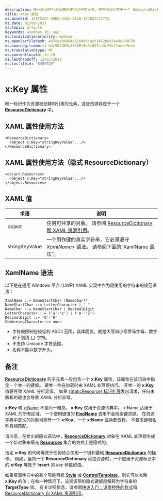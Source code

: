 ```yaml
---
description: 唯一标识作为资源被创建和引用的元素，这些资源存在于一个 ResourceDictionary 中。
title: xKey 属性
ms.assetid: 141FC5AF-80EE-4401-8A1B-17CB22C2277A
ms.date: 02/08/2017
ms.topic: article
keywords: windows 10, uwp
ms.localizationpriority: medium
ms.openlocfilehash: 407ceeb4964e616bdbcacb14620ed1a488a0072b
ms.sourcegitcommit: b4c502d69a13340f6e3c887aa3c26ef2aeee9cee
ms.translationtype: MT
ms.contentlocale: zh-CN
ms.lasthandoff: 12/03/2018
ms.locfileid: "8459720"
---
```

# <a name="xkey-attribute"></a>x:Key 属性


唯一标识作为资源被创建和引用的元素，这些资源存在于一个 [**ResourceDictionary**](https://msdn.microsoft.com/library/windows/apps/br208794) 中。

## <a name="xaml-attribute-usage"></a>XAML 属性使用方法

``` syntax
<ResourceDictionary>
  <object x:Key="stringKeyValue".../>
</ResourceDictionary>
```

## <a name="xaml-attribute-usage-implicit-resourcedictionary"></a>XAML 属性使用方法（隐式 **ResourceDictionary**）

``` syntax
<object.Resources>
  <object x:Key="stringKeyValue".../>
</object.Resources>
```

## <a name="xaml-values"></a>XAML 值

| 术语 | 说明 |
|------|-------------|
| object | 任何可共享的对象。 请参阅 [ResourceDictionary 和 XAML 资源引用](https://msdn.microsoft.com/library/windows/apps/mt187273)。 |
| stringKeyValue | 一个用作键的真实字符串，它必须遵守 _XamlName_&gt; 语法。 请参阅下面的“XamlName 语法”。 | 

##  <a name="xamlname-grammar"></a>XamlName 语法

以下是在通用 Windows 平台 (UWP) XAML 实现中作为键使用的字符串的规范语法：

``` syntax
XamlName ::= NameStartChar (NameChar)*
NameStartChar ::= LetterCharacter | '_'
NameChar ::= NameStartChar | DecimalDigit
LetterCharacter ::= ('a'-'z') | ('A'-'Z')
DecimalDigit ::= '0'-'9'
CombiningCharacter::= none
```

-   字符被限制在较低的 ASCII 范围，具体而言，就是大写和小写罗马字母、数字和下划线 (\_) 字符。
-   不支持 Unicode 字符范围。
-   名称不能以数字开头。

## <a name="remarks"></a>备注

[**ResourceDictionary**](https://msdn.microsoft.com/library/windows/apps/br208794) 的子元素一般包含一个 **x:Key** 属性，该属性在该词典中指定一个唯一的键值。 键唯一性在加载时由 XAML 处理器执行。 非唯一的 **x:Key** 值将导致 XAML 分析异常。 如果 [{StaticResource} 标记扩展](staticresource-markup-extension.md)发出请求，任何未解析的键也会导致 XAML 分析异常。

**x:Key** 和 [x:Name](x-name-attribute.md) 不是同一概念。 **x:Key** 仅用于资源词典中。 x:Name 适用于 XAML 的所有区域。 一个使用键值的 [**FindName**](https://msdn.microsoft.com/library/windows/apps/br208715) 调用不会检索键资源。 在资源字典中定义的对象可能有一个 **x:Key**、一个 **x:Name** 或两者皆有。 不要求键和名称互相匹配。

请注意，在给出的隐式语法中，[**ResourceDictionary**](https://msdn.microsoft.com/library/windows/apps/br208794) 对象在 XAML 处理器生成一个新对象来填充 [**Resources**](https://msdn.microsoft.com/library/windows/apps/br208740) 集合的方式上是隐式的。

指定 **x:Key** 的代码等效于任何结合使用一个键和基础 [**ResourceDictionary**](https://msdn.microsoft.com/library/windows/apps/br208794) 的操作。 例如，当向一个 **ResourceDictionary** 添加资源时，一个应用于资源标记中的 **x:Key** 等效于 **Insert** 的 *key* 参数的值。

如果资源字典中的某个项是目标 [**Style**](https://msdn.microsoft.com/library/windows/apps/br208849) 或 [**ControlTemplate**](https://msdn.microsoft.com/library/windows/apps/br209391)，则它可以省略 **x:Key** 的值；在每一种情况下，该资源项的隐式键都是解释为字符串的 **TargetType** 值。 有关详细信息，请参阅[快速入门：设置控件的样式](https://msdn.microsoft.com/library/windows/apps/hh465498)和 [ResourceDictionary 和 XAML 资源引用](https://msdn.microsoft.com/library/windows/apps/mt187273)。

